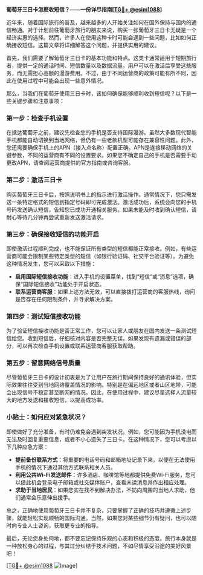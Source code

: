 **葡萄牙三日卡怎麽收短信？——一份详尽指南[[TG💪+ @esim1088](https://t.me/s/esim1088)]**

近年来，随着国际旅行的普及，越来越多的人开始关注如何在国外保持与国内的通信畅通。对于计划前往葡萄牙旅行的朋友来说，购买一张葡萄牙三日卡无疑是一个经济实惠的选择。然而，许多人在使用这种卡时可能会遇到一些问题，比如如何正确接收短信。这篇文章将详细解答这个问题，并提供实用的建议。

首先，我们需要了解葡萄牙三日卡的基本功能和特点。这类卡通常适用于短期旅行者，提供一定的通话时间、短信数量以及数据流量。用户可以在激活后享受这些服务，而无需担心高额的漫游费用。不过，由于不同运营商的政策可能有所不同，因此在使用过程中可能会出现一些意外情况。

那么，当我们在葡萄牙使用三日卡时，该如何确保能够顺利收到短信呢？以下是一些关键步骤和注意事项：

### 第一步：检查手机设置

在抵达葡萄牙之前，建议先检查您的手机是否支持国际漫游。虽然大多数现代智能手机都能自动切换到当地网络，但仍有一些老款机型可能存在兼容性问题。此外，您还需要确保手机上的APN（接入点名称）配置正确。APN是连接移动网络的关键参数，不同的运营商有不同的设置要求。如果您不确定自己的手机是否需要手动更改APN，请查阅运营商提供的官方指南或咨询客服。

### 第二步：激活三日卡

购买葡萄牙三日卡后，按照说明书上的指示进行激活操作。通常情况下，您只需发送一条特定格式的短信到指定号码即可完成激活。激活成功后，系统会向您的手机号码发送确认短信，告知您已成功开通相关服务。如果未能及时收到确认短信，请耐心等待几分钟再尝试重新发送激活请求。

### 第三步：确保接收短信的功能开启

即使激活过程顺利完成，也不能保证所有类型的短信都能正常接收。例如，有些运营商可能会限制某些特定类型的短信（如银行验证码、社交平台验证等）。为避免这种情况发生，您可以采取以下措施：

- **启用国际短信接收功能**：进入手机的设置菜单，找到“短信”或“消息”选项，确保“国际短信接收”功能处于开启状态。
- **联系运营商客服**：如果上述方法无效，可以直接拨打运营商的客服热线，询问是否存在任何限制条件，并寻求解决方案。

### 第四步：测试短信接收功能

为了验证短信接收功能是否正常工作，您可以让家人或朋友在国内发送一条测试短信给您。收到短信后，仔细核对内容是否完整无误。如果发现有遗漏或错误的部分，可以再次检查手机设置或联系运营商客服获取帮助。

### 第五步：留意网络信号质量

尽管葡萄牙三日卡的设计初衷是为了让用户在旅行期间保持良好的通讯体验，但实际效果往往受到当地网络覆盖情况的影响。特别是在偏远地区或者山区地带，可能会出现信号不稳定甚至断网的情况。因此，在使用过程中，建议尽量选择人流量较大的地方发送和接收短信，以提高成功率。

### 小贴士：如何应对紧急状况？

即使做好了充分准备，有时仍难免会遇到突发状况。例如，您可能因为手机没电而无法及时回复重要信息，或者不小心遗失了三日卡。在这种情况下，您可以考虑以下几种应急方案：

- **提前备份联系方式**：将重要的电话号码和邮箱地址记录下来，以便在无法使用手机的情况下通过其他方式联系相关人员。
- **利用公共Wi-Fi发送邮件**：许多酒店、咖啡馆等地都提供免费Wi-Fi服务，您可以借此机会登录电子邮箱或社交媒体账户，查看未读消息并作出相应处理。
- **求助于当地居民**：如果您实在找不到解决办法，不妨向周围的当地人求助，他们通常会乐意伸出援手。

总之，正确地使用葡萄牙三日卡并不复杂，只要掌握了正确的技巧并遵循上述步骤，就能轻松实现顺畅的国际沟通。当然，如果您对某些细节仍有疑问，也可以随时向专业人士咨询，获取更专业的指导。

最后，无论您身处何地，都不要忘记保持乐观的心态和积极的态度。旅行本身就是一种放松身心的过程，与其过分纠结于技术问题，不如尽情享受沿途的美好风景吧！

[[TG💪+ @esim1088](https://t.me/s/esim1088) ![Image](https://i.postimg.cc/4NQfJmqS/Snipaste-2025-05-13-00-14-12.png)]